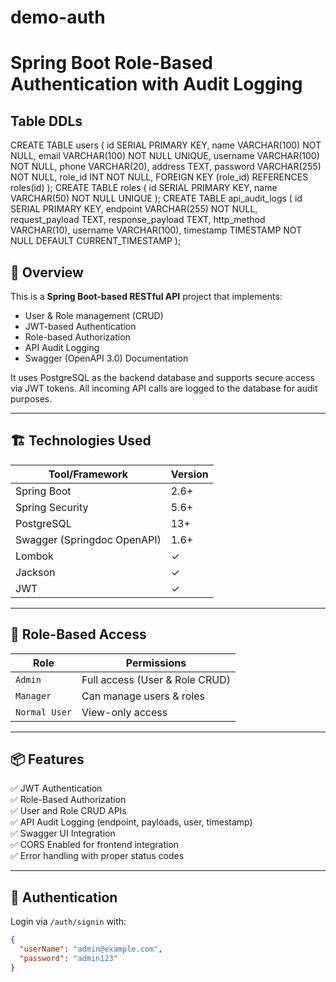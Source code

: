 # demo-auth
# Spring Boot Role-Based Authentication with Audit Logging

## Table DDLs

CREATE TABLE users (
    id SERIAL PRIMARY KEY,
    name VARCHAR(100) NOT NULL,
    email VARCHAR(100) NOT NULL UNIQUE,
    username VARCHAR(100) NOT NULL,
    phone VARCHAR(20),
    address TEXT,
    password VARCHAR(255) NOT NULL,
    role_id INT NOT NULL,
    FOREIGN KEY (role_id) REFERENCES roles(id)
);
CREATE TABLE roles (
    id SERIAL PRIMARY KEY,
    name VARCHAR(50) NOT NULL UNIQUE
);
CREATE TABLE api_audit_logs (
    id SERIAL PRIMARY KEY,
    endpoint VARCHAR(255) NOT NULL,
    request_payload TEXT,
    response_payload TEXT,
    http_method VARCHAR(10),
    username VARCHAR(100),
    timestamp TIMESTAMP NOT NULL DEFAULT CURRENT_TIMESTAMP
);

## 🧾 Overview

This is a **Spring Boot-based RESTful API** project that implements:
- User & Role management (CRUD)
- JWT-based Authentication
- Role-based Authorization
- API Audit Logging
- Swagger (OpenAPI 3.0) Documentation

It uses PostgreSQL as the backend database and supports secure access via JWT tokens. All incoming API calls are logged to the database for audit purposes.

---

## 🏗️ Technologies Used

| Tool/Framework    | Version        |
|------------------|----------------|
| Spring Boot      | 2.6+           |
| Spring Security  | 5.6+           |
| PostgreSQL       | 13+            |
| Swagger (Springdoc OpenAPI) | 1.6+   |
| Lombok           | ✓              |
| Jackson          | ✓              |
| JWT              | ✓              |

---

## 🔐 Role-Based Access

| Role          | Permissions                  |
|---------------|------------------------------|
| `Admin`       | Full access (User & Role CRUD) |
| `Manager`     | Can manage users & roles     |
| `Normal User` | View-only access             |

---

## 📦 Features

✅ JWT Authentication  
✅ Role-Based Authorization  
✅ User and Role CRUD APIs  
✅ API Audit Logging (endpoint, payloads, user, timestamp)  
✅ Swagger UI Integration  
✅ CORS Enabled for frontend integration  
✅ Error handling with proper status codes

---

## 🔑 Authentication

Login via `/auth/signin` with:

```json
{
  "userName": "admin@example.com",
  "password": "admin123"
}
